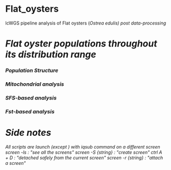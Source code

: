 # Flat_oysters
lcWGS pipeline analysis of Flat oysters (<i>Ostrea edulis<i>) post data-processing

# Flat oyster populations throughout its distribution range
### Population Structure
### Mitochondrial analysis
### SFS-based analysis
### Fst-based analysis

# Side notes
All scripts are launch (except ) with iqsub command on a different screen 
screen -ls : "see all the screens"
screen -S {string} : "create screen"
ctrl A + D : "detached safely from the current screen"
screen -r {string} : "attach a screen"
